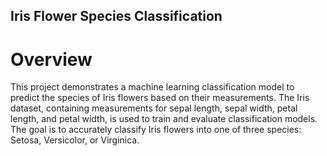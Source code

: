 ## Iris Flower Species Classification ##

# Overview

This project demonstrates a machine learning classification model to predict the species of Iris flowers based on their measurements. The Iris dataset, containing measurements for sepal length, sepal width, petal length, and petal width, is used to train and evaluate classification models. The goal is to accurately classify Iris flowers into one of three species: Setosa, Versicolor, or Virginica.
